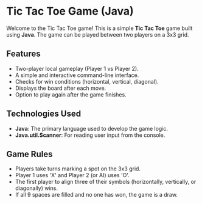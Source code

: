 # Tic Tac Toe Game (Java)

Welcome to the Tic Tac Toe game! This is a simple **Tic Tac Toe** game built using **Java**. The game can be played between two players on a 3x3 grid.

## Features

- Two-player local gameplay (Player 1 vs Player 2).
- A simple and interactive command-line interface.
- Checks for win conditions (horizontal, vertical, diagonal).
- Displays the board after each move.
- Option to play again after the game finishes.

## Technologies Used

- **Java**: The primary language used to develop the game logic.
- **Java.util.Scanner**: For reading user input from the console.

## Game Rules
- Players take turns marking a spot on the 3x3 grid.
- Player 1 uses 'X' and Player 2 (or AI) uses 'O'.
- The first player to align three of their symbols (horizontally, vertically, or diagonally) wins.
- If all 9 spaces are filled and no one has won, the game is a draw.

